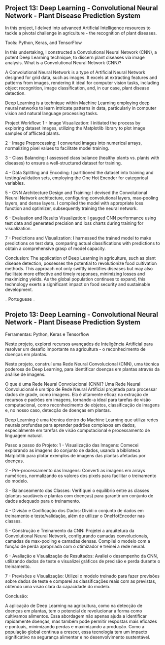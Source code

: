 ## Project 13: Deep Learning - Convolutional Neural Network - Plant Disease Prediction System

In this project, I delved into advanced Artificial Intelligence resources to tackle a pivotal challenge in agriculture - the recognition of plant diseases.

Tools: Python, Keras, and TensorFlow

In this undertaking, I constructed a Convolutional Neural Network (CNN), a potent Deep Learning technique, to discern plant diseases via image analysis.
What is a Convolutional Neural Network (CNN)?

A Convolutional Neural Network is a type of Artificial Neural Network designed for grid data, such as images. It excels at extracting features and patterns from images, rendering it ideal for computer vision tasks, including object recognition, image classification, and, in our case, plant disease detection.

Deep Learning is a technique within Machine Learning employing deep neural networks to learn intricate patterns in data, particularly in computer vision and natural language processing tasks.

Project Workflow:
1 - Image Visualization: I initiated the process by exploring dataset images, utilizing the Matplotlib library to plot image samples of afflicted plants.

2 - Image Preprocessing: I converted images into numerical arrays, normalizing pixel values to facilitate model training.

3 - Class Balancing: I assessed class balance (healthy plants vs. plants with diseases) to ensure a well-structured dataset for training.

4 - Data Splitting and Encoding: I partitioned the dataset into training and testing/validation sets, employing the One Hot Encoder for categorical variables.

5 - CNN Architecture Design and Training: I devised the Convolutional Neural Network architecture, configuring convolutional layers, max-pooling layers, and dense layers. I compiled the model with appropriate loss function and optimizer, subsequently training the neural network.

6 - Evaluation and Results Visualization: I gauged CNN performance using test data and generated precision and loss charts during training for visualization.

7 - Predictions and Visualization: I harnessed the trained model to make predictions on test data, comparing actual classifications with predictions to obtain a comprehensive grasp of model capacity.

Conclusion:
The application of Deep Learning in agriculture, such as plant disease detection, possesses the potential to revolutionize food cultivation methods. This approach not only swiftly identifies diseases but may also facilitate more effective and timely responses, minimizing losses and maximizing yields. As the global population continues to expand, this technology exerts a significant impact on food security and sustainable development.

_
Portuguese
_

## Projeto 13: Deep Learning - Convolutional Neural Network - Plant Disease Prediction System

Ferramentas: Python, Keras e Tensorflow

Neste projeto, explorei recursos avançados de Inteligência Artificial para resolver um desafio importante na agricultura - o reconhecimento de doenças em plantas.

Neste projeto, construí uma Rede Neural Convolucional (CNN), uma técnica poderosa de Deep Learning, para identificar doenças em plantas através da análise de imagens.

O que é uma Rede Neural Convolucional (CNN)?
Uma Rede Neural Convolucional é um tipo de Rede Neural Artificial projetada para processar dados de grade, como imagens. Ela é altamente eficaz na extração de recursos e padrões em imagens, tornando-a ideal para tarefas de visão computacional, como reconhecimento de objetos, classificação de imagens e, no nosso caso, detecção de doenças em plantas.

Deep Learning é uma técnica dentro do Machine Learning que utiliza redes neurais profundas para aprender padrões complexos em dados, especialmente em tarefas de visão computacional e processamento de linguagem natural.

Passo a passo do Projeto:
1 - Visualização das Imagens: Comecei explorando as imagens do conjunto de dados, usando a biblioteca Matplotlib para plotar exemplos de imagens das plantas afetadas por doenças.

2 - Pré-processamento das Imagens: Converti as imagens em arrays numéricos, normalizando os valores dos pixels para facilitar o treinamento do modelo.

3 - Balanceamento das Classes: Verifiquei o equilíbrio entre as classes (plantas saudáveis e plantas com doenças) para garantir um conjunto de dados adequado para o treinamento.

4 - Divisão e Codificação dos Dados: Dividi o conjunto de dados em treinamento e teste/validação, além de utilizar o OneHotEncoder nas classes.

5 - Construção e Treinamento da CNN: Projetei a arquitetura da Convolutional Neural Network, configurando camadas convolucionais, camadas de max-pooling e camadas densas. Compilei o modelo com a função de perda apropriada com o otimizador e treinei a rede neural.

6 - Avaliação e Visualização de Resultados: Avaliei o desempenho da CNN, utilizando dados de teste e visualizei gráficos de precisão e perda durante o treinamento.

7 - Previsões e Visualização: Utilizei o modelo treinado para fazer previsões sobre dados de teste e comparei as classificações reais com as previstas, obtendo uma visão clara da capacidade do modelo.

Conclusão:

A aplicação de Deep Learning na agricultura, como na detecção de doenças em plantas, tem o potencial de revolucionar a forma como cultivamos alimentos. Essa abordagem não apenas ajuda a identificar rapidamente doenças, mas também pode permitir respostas mais eficazes e pontuais, minimizando perdas e maximizando a produção. Como a população global continua a crescer, essa tecnologia tem um impacto significativo na segurança alimentar e no desenvolvimento sustentável.
